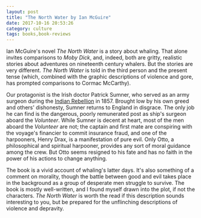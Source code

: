 ```yaml
---
layout: post
title: "The North Water by Ian McGuire"
date: 2017-10-16 20:53:26
category: culture
tags: books,book-reviews
---
```


Ian McGuire's novel _The North Water_ is a story about whaling. That alone invites comparisons to _Moby Dick_, and, indeed, both are gritty, realistic stories about adventures on nineteenth century whalers. But the stories are very different. _The North Water_ is told in the third person and the present tense (which, combined with the graphic descriptions of violence and gore, has prompted comparisons to Cormac McCarthy).

Our protagonist is the Irish doctor Patrick Sumner, who served as an army surgeon during the [Indian Rebellion](https://en.wikipedia.org/wiki/Indian_Rebellion_of_1857) in 1857. Brought low by his own greed and others' dishonesty, Sumner returns to England in disgrace. The only job he can find is the dangerous, poorly remunerated post as ship's surgeon aboard the _Volunteer_. While Sumner is decent at heart, most of the men aboard the _Volunteer_ are not; the captain and first mate are conspiring with the voyage's financier to commit insurance fraud, and one of the harpooners, Henry Drax, is a manifestation of pure evil. Only Otto, a philosophical and spiritual harpooner, provides any sort of moral guidance among the crew. But Otto seems resigned to his fate and has no faith in the power of his actions to change anything.

The book is a vivid account of whaling's latter days. It's also something of a comment on morality, though the battle between good and evil takes place in the background as a group of desperate men struggle to survive. The book is mostly well-written, and I found myself drawn into the plot, if not the characters. _The North Water_ is worth the read if this description sounds interesting to you, but be prepared for the unflinching descriptions of violence and depravity.
